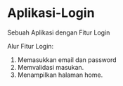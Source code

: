 # Aplikasi-Login
Sebuah Aplikasi dengan Fitur Login


Alur Fitur Login:
1. Memasukkan email dan password
2. Memvalidasi masukan.
3. Menampilkan halaman home.
